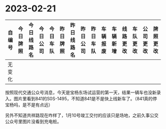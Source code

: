# 2023-02-21
| 自编号      | 今日牌照      | 今日线路名 | 今日公司  | 今日车队 | 昨日牌照      | 昨日线路名 | 昨日公司  | 昨日车队 | 车辆报废 | 车辆新增 | 线路更改  | 车队更改  | 公司更改 | 牌照更改 |
|----------|-----------|-------|-------|------|-----------|-------|-------|------|------|------|-------|-------|------|------|
| 无变化 |

按照现代交通公众号消息，今天是宝杨东场试运营的第一天，结果一辆车也没新录入。图片里看到841的S0S-1495，不知道841是不是快上线新车了。（841真的停宝杨吗，是不是有点远）

另外不知道共祥路现在咋样了，1月10号竣工交付的应该只是场地，之前久事公交公众号里图片没看到充电桩。

